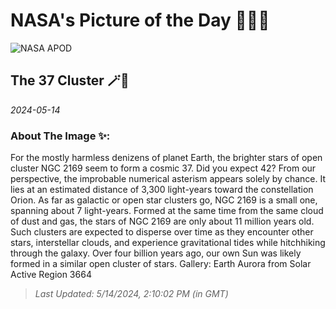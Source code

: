 
# NASA's Picture of the Day 🧑‍🚀💫

  ![NASA APOD](https://apod.nasa.gov/apod/image/2405/NGC2169LRGBQHY183HR.jpg)
  
  ## The 37 Cluster 🪄🌌
  
  _2024-05-14_
  
  ### About The Image ✨: 
  
  For the mostly harmless denizens of planet Earth, the brighter stars of open cluster NGC 2169 seem to form a cosmic 37. Did you expect 42? From our perspective, the improbable numerical asterism appears solely by chance. It lies at an estimated distance of 3,300 light-years toward the constellation Orion. As far as galactic or open star clusters go, NGC 2169 is a small one, spanning about 7 light-years.  Formed at the same time from the same cloud of dust and gas, the stars of NGC 2169 are only about 11 million years old. Such clusters are expected to disperse over time as they encounter other stars, interstellar clouds, and experience gravitational tides while hitchhiking through the galaxy. Over four billion years ago, our own Sun was likely formed in a similar open cluster of stars.   Gallery: Earth Aurora from Solar Active Region 3664
  
  
  
  > _Last Updated: 5/14/2024, 2:10:02 PM (in GMT)_
  